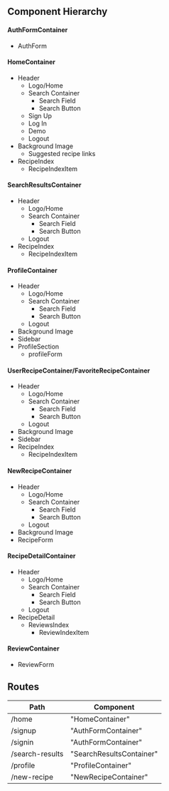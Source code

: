 ## Component Hierarchy

#### AuthFormContainer

* AuthForm

#### HomeContainer

* Header
	* Logo/Home
	* Search Container
		* Search Field
		* Search Button
	* Sign Up
	* Log In
	* Demo
	* Logout
* Background Image
	* Suggested recipe links
* RecipeIndex
	* RecipeIndexItem

#### SearchResultsContainer

* Header
	* Logo/Home
	* Search Container
		* Search Field
		* Search Button
	* Logout
* RecipeIndex
	* RecipeIndexItem

#### ProfileContainer

* Header
	* Logo/Home
	* Search Container
		* Search Field
		* Search Button
	* Logout
* Background Image
* Sidebar
* ProfileSection
	* profileForm

#### UserRecipeContainer/FavoriteRecipeContainer

* Header
	* Logo/Home
	* Search Container
		* Search Field
		* Search Button
	* Logout
* Background Image
* Sidebar
* RecipeIndex
	* RecipeIndexItem

#### NewRecipeContainer

* Header
	* Logo/Home
	* Search Container
		* Search Field
		* Search Button
	* Logout
* Background Image
* RecipeForm

#### RecipeDetailContainer

* Header
	* Logo/Home
	* Search Container
		* Search Field
		* Search Button
	* Logout
* RecipeDetail
	* ReviewsIndex
		* ReviewIndexItem

#### ReviewContainer

* ReviewForm

## Routes

| Path                 | Component   	             |      
| -------------------- | ------------------------- |
| /home                | "HomeContainer"           |
| /signup              | "AuthFormContainer"       |
| /signin              | "AuthFormContainer"       |
| /search-results      | "SearchResultsContainer"  |
| /profile             | "ProfileContainer"        |
| /new-recipe          | "NewRecipeContainer"      |
